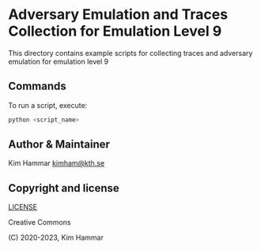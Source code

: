 # Adversary Emulation and Traces Collection for Emulation Level 9

This directory contains example scripts for collecting traces and adversary emulation for emulation level 9

## Commands

To run a script, execute:
```bash
python <script_name>
```

## Author & Maintainer

Kim Hammar <kimham@kth.se>

## Copyright and license

[LICENSE](../../../LICENSE.md)

Creative Commons

(C) 2020-2023, Kim Hammar